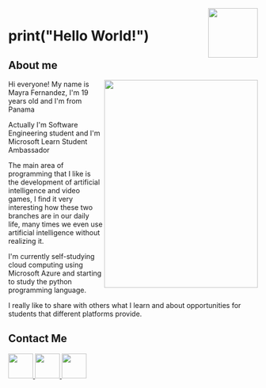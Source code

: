 <img src="https://user-images.githubusercontent.com/79926594/149069804-ae868b10-6d5f-45ab-b3d0-7ba95b12d894.gif" width="100" height="100" align="right" />




# print("Hello World!")


## About me

<p> 
<img src="https://github.com/Sardinita/May/blob/main/SVG/WhatsApp%20Image%202022-01-08%20at%2011.21.37%20AM.jpeg" width="310" height="420" align="right">Hi everyone! My name is Mayra Fernandez, I'm 19 years old and I'm from Panama


Actually I'm Software Engineering student and I'm Microsoft Learn Student Ambassador
  
The main area of programming that I like is the development of artificial intelligence and video games, I find it very interesting how these two branches are in our daily life, many times we even use artificial intelligence without realizing it.

 I'm currently self-studying cloud computing using Microsoft Azure and starting to study the python programming language.

I really like to share with others what I learn and about opportunities for students that different platforms provide.
</p>




## Contact Me

<a href="https://www.linkedin.com/in/mayyy/"><img src = "https://github.com/Sardinita/May/blob/main/SVG/Link.svg" width="50" height="50" /> </a>
<a href="https://www.instagram.com/sardinita.cosmic/"> <img src = "https://user-images.githubusercontent.com/79926594/182289435-57735dcb-5519-4ec7-ad26-9f6adf539412.png" width="50" height="50" /> </a> 
<a href="mailto:mayra.fernandez@studentambassador.com"> <img src = "https://github.com/Sardinita/May/blob/main/SVG/correo.svg" width="50" height="50" /> 

